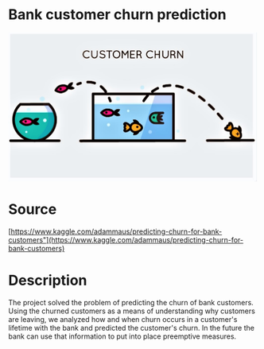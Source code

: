 # Bank customer churn prediction
<img align="center" width="500" height="300" src="picture.jpeg" />

# Source
[https://www.kaggle.com/adammaus/predicting-churn-for-bank-customers"](https://www.kaggle.com/adammaus/predicting-churn-for-bank-customers)

# Description
The project solved the problem of predicting the churn of bank customers. Using the churned customers as a means of understanding why customers are leaving, we analyzed how and when churn occurs in a customer's lifetime with the bank and predicted the customer's churn. In the future the bank can use that information to put into place preemptive measures.
